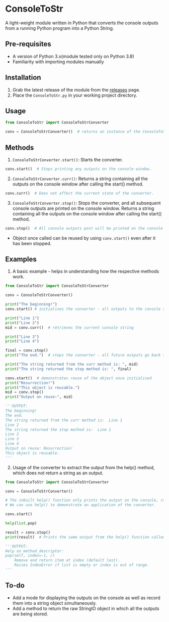 # ConsoleToStr
A light-weight module written in Python that converts the console outputs from a running Python program into a Python String.

## Pre-requisites
* A version of Python 3.x(module tested only on Python 3.8)
* Familiarity with importing modules manually

## Installation
1. Grab the latest release of the module from the [releases](https://github.com/afk-echo/ConsoleToStr/releases) page.
2. Place the `ConsoleToStr.py` in your working project directory.

## Usage
````python
from ConsoleToStr import ConsoleToStrConverter

conv = ConsoleToStrConverter()  # returns an instance of the ConsoleToStrConverter class that can be used in the current program.
````

## Methods
1. `ConsoleToStrConverter.start()`:
Starts the converter.
````python
conv.start()  # Stops printing any outputs on the console window.
````

2. `ConsoleToStrConverter.curr()`:
Returns a string containing all the outputs on the console window after calling the start() method.
````python
conv.curr()  # Does not affect the current state of the converter.
````

3. `ConsoleToStrConverter.stop()`:
Stops the converter, and all subsequent console outputs are printed on the console window.
Returns a string containing all the outputs on the console window after calling the start() method.
````python
conv.stop()  # All console outputs post will be printed on the console after this call.
````
* Object once called can be reused by using `conv.start()` even after it has been stopped.


## Examples

1. A basic example - helps in understanding how the respective methods work.
```python
from ConsoleToStr import ConsoleToStrConverter

conv = ConsoleToStrConverter()

print("The beginning!")
conv.start() # initialises the converter - all outputs to the console stops while the value is being stored

print("Line 1")
print("Line 2")
mid = conv.curr()  # retrieves the current console string

print("Line 3")
print("Line 4")

final = conv.stop()
print("The end.")  # stops the converter - all future outputs go back to the default console

print("The string returned from the curr method is: ", mid)
print("The string returned the stop method is: ", final)

conv.start()  # demonstrates reuse of the object once initialised
print("Resurrection!")
print("This object is reusable.")
mid = conv.stop()
print("Output on reuse:", mid)

'''OUTPUT:
The beginning!
The end.
The string returned from the curr method is:  Line 1
Line 2
The string returned the stop method is:  Line 1
Line 2
Line 3
Line 4
Output on reuse: Resurrection!
This object is reusable.
'''
```

2. Usage of the converter to extract the output from the help() method, which does not return a string as an output.
```python
from ConsoleToStr import ConsoleToStrConverter

conv = ConsoleToStrConverter()

# The inbuilt help() function only prints the output on the console, rather than returning a string.
# We can use help() to demonstrate an application of the converter.

conv.start()

help(list.pop)

result = conv.stop()
print(result)  # Prints the same output from the help() function called earlier, but returns a string that we can manipulate.

'''OUTPUT:
Help on method_descriptor:
pop(self, index=-1, /)
    Remove and return item at index (default last).
    Raises IndexError if list is empty or index is out of range.
'''
```

## To-do
* Add a mode for displaying the outputs on the console as well as record them into a string object simultaneously.
* Add a method to return the raw StringIO object in which all the outputs are being stored.
